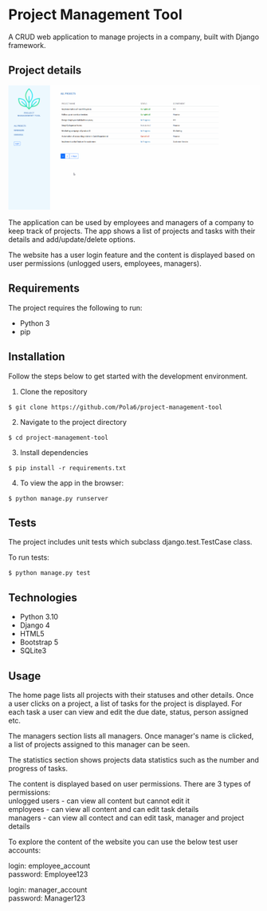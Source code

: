 # Project Management Tool

A CRUD web application to manage projects in a company, built with Django framework.

## Project details

![](https://github.com/Pola6/ProjectManagementTool/blob/master/screen_gif.gif)

The application can be used by employees and managers of a company to keep track of projects. The app shows a list of projects and tasks with their details and add/update/delete options.

The website has a user login feature and the content is displayed based on user permissions (unlogged users, employees, managers).

## Requirements

The project requires the following to run:
* Python 3
* pip

## Installation

Follow the steps below to get started with the development environment.

1. Clone the repository
```
$ git clone https://github.com/Pola6/project-management-tool
```
2. Navigate to the project directory
```
$ cd project-management-tool
```
3. Install dependencies
```
$ pip install -r requirements.txt
```
4. To view the app in the browser:
```
$ python manage.py runserver
```
## Tests

The project includes unit tests which subclass django.test.TestCase class.

To run tests:
```
$ python manage.py test
```

## Technologies

* Python 3.10
* Django 4
* HTML5
* Bootstrap 5
* SQLite3

## Usage

The home page lists all projects with their statuses and other details. Once a user clicks on a project, a list of tasks for the project is displayed. For each task a user can view and edit the due date, status, person assigned etc.

The managers section lists all managers. Once manager's name is clicked, a list of projects assigned to this manager can be seen.

The statistics section shows projects data statistics such as the number and progress of tasks.

The content is displayed based on user permissions. There are 3 types of permissions:<br>
unlogged users - can view all content but cannot edit it<br>
employees - can view all content and can edit task details<br>
managers - can view all contect and can edit task, manager and project details

To explore the content of the website you can use the below test user accounts:

login: employee_account<br>
password: Employee123

login: manager_account<br>
password: Manager123
